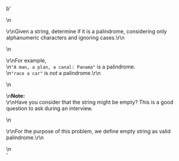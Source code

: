 b'<div class="question-description">\n<p><p>\r\nGiven a string, determine if it is a palindrome, considering only alphanumeric characters and ignoring cases.\r\n</p>\n<p>\r\nFor example,<br/>\n<code>"A man, a plan, a canal: Panama"</code> is a palindrome.<br/>\n<code>"race a car"</code> is <i>not</i> a palindrome.\r\n</p>\n<p>\n<b>Note:</b><br/>\r\nHave you consider that the string might be empty? This is a good question to ask during an interview.</p>\n<p>\r\nFor the purpose of this problem, we define empty string as valid palindrome.\r\n</p></p>\n</div>'